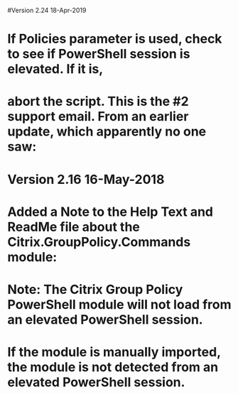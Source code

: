 #Version 2.24 18-Apr-2019
#	If Policies parameter is used, check to see if PowerShell session is elevated. If it is,
#		abort the script. This is the #2 support email. From an earlier update, which apparently no one saw:
#			Version 2.16 16-May-2018
#				Added a Note to the Help Text and ReadMe file about the Citrix.GroupPolicy.Commands module:
#				Note: The Citrix Group Policy PowerShell module will not load from an elevated PowerShell session. 
#				If the module is manually imported, the module is not detected from an elevated PowerShell session.